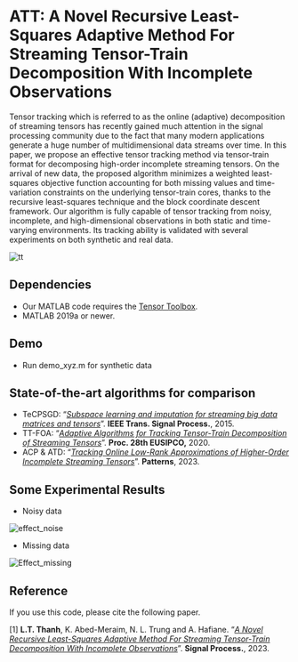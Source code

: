 # ATT: A Novel Recursive Least-Squares Adaptive Method For Streaming Tensor-Train Decomposition With Incomplete Observations

Tensor tracking which is referred to as the online (adaptive) decomposition of streaming tensors has recently gained much attention in the signal processing community due to the
fact that many modern applications generate a huge number of multidimensional data streams over time. In this paper, we propose an effective tensor tracking method via tensor-train
format for decomposing high-order incomplete streaming tensors. On the arrival of new data, the proposed algorithm minimizes a weighted least-squares objective function accounting for both
missing values and time-variation constraints on the underlying tensor-train cores, thanks to the recursive least-squares technique and the block coordinate descent framework. Our algorithm is
fully capable of tensor tracking from noisy, incomplete, and high-dimensional observations in both static and time-varying environments. Its tracking ability is validated with several experiments
on both synthetic and real data.

![tt](https://user-images.githubusercontent.com/26319211/175497122-8f6900e5-740f-4231-97a3-4556114188e7.PNG)


## Dependencies 
+ Our MATLAB code requires the [Tensor Toolbox](http://www.tensortoolbox.org/).
+ MATLAB 2019a or newer.

## Demo
+ Run demo_xyz.m for synthetic data

## State-of-the-art algorithms for comparison
+ TeCPSGD: “[*Subspace learning and imputation for streaming big data matrices and tensors*](https://ieeexplore.ieee.org/document/7072498)”. **IEEE Trans. Signal Process.**, 2015.
+ TT-FOA:  “[*Adaptive Algorithms for Tracking Tensor-Train Decomposition of Streaming Tensors*](https://ieeexplore.ieee.org/document/9287780)”. **Proc. 28th EUSIPCO,** 2020.
+ ACP & ATD:  “[*Tracking Online Low-Rank Approximations of Higher-Order Incomplete Streaming Tensors*](https://www.cell.com/patterns/fulltext/S2666-3899(23)00104-6)”. **Patterns**, 2023.

## Some Experimental Results

+ Noisy data

![effect_noise](https://user-images.githubusercontent.com/26319211/175498006-a9163a09-109e-4a22-97a7-4f4cee2e0c33.PNG)

+ Missing data

![Effect_missing](https://user-images.githubusercontent.com/26319211/175498143-2b895bb9-cd76-47ce-8e93-f18f04ed7b30.PNG)


## Reference

If you use this code, please cite the following paper.

[1] **L.T. Thanh**, K. Abed-Meraim, N. L. Trung and A. Hafiane. “[*A Novel Recursive Least-Squares Adaptive Method For Streaming Tensor-Train Decomposition With Incomplete Observations*](https://www.sciencedirect.com/journal/signal-processing/articles-in-press)”. **Signal Process.**, 2023.
